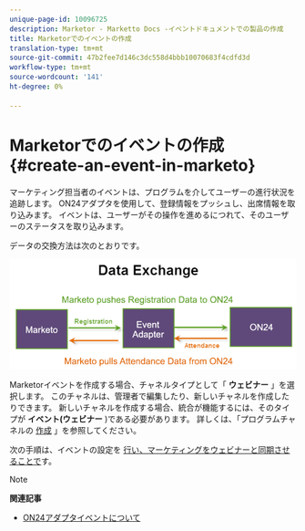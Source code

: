 ```yaml
---
unique-page-id: 10096725
description: Marketor - Marketto Docs -イベントドキュメントでの製品の作成
title: Marketorでのイベントの作成
translation-type: tm+mt
source-git-commit: 47b2fee7d146c3dc558d4bbb10070683f4cdfd3d
workflow-type: tm+mt
source-wordcount: '141'
ht-degree: 0%

---
```



# Marketorでのイベントの作成 {#create-an-event-in-marketo}

マーケティング担当者のイベントは、プログラムを介してユーザーの進行状況を追跡します。 ON24アダプタを使用して、登録情報をプッシュし、出席情報を取り込みます。 イベントは、ユーザーがその操作を進めるにつれて、そのユーザーのステータスを取り込みます。

データの交換方法は次のとおりです。

![](assets/image2015-12-16-13-33-56.png)

Marketorイベントを作成する場合、チャネルタイプとして「 **ウェビナー** 」を選択します。 このチャネルは、管理者で編集したり、新しいチャネルを作成したりできます。 新しいチャネルを作成する場合、統合が機能するには、そのタイプが **イベント(ウェビナー** )である必要があります。 詳しくは、「プログラムチャネルの [作成](../../../../../product-docs/administration/tags/create-a-program-channel.md) 」を参照してください。

次の手順は、イベントの設定を [行い、マーケティングをウェビナーと同期させることで](https://docs.marketo.com/x/IRCa)す。

>[!NOTE]
>
>**関連記事**
>
>* [ON24アダプタイベントについて](understanding-marketo-on24-adapter-events.md)

>



